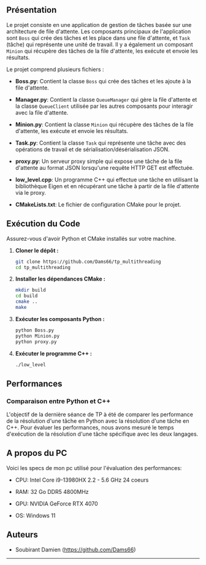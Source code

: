 
## Présentation

Le projet consiste en une application de gestion de tâches basée sur une architecture de file d'attente. Les composants principaux de l'application sont `Boss` qui crée des tâches et les place dans une file d'attente, et `Task` (tâche) qui représente une unité de travail. Il y a également un composant `Minion` qui récupère des tâches de la file d'attente, les exécute et envoie les résultats.

Le projet comprend plusieurs fichiers :

- **Boss.py**: Contient la classe `Boss` qui crée des tâches et les ajoute à la file d'attente.

- **Manager.py**: Contient la classe `QueueManager` qui gère la file d'attente et la classe `QueueClient` utilisée par les autres composants pour interagir avec la file d'attente.

- **Minion.py**: Contient la classe `Minion` qui récupère des tâches de la file d'attente, les exécute et envoie les résultats.

- **Task.py**: Contient la classe `Task` qui représente une tâche avec des opérations de travail et de sérialisation/désérialisation JSON.

- **proxy.py**: Un serveur proxy simple qui expose une tâche de la file d'attente au format JSON lorsqu'une requête HTTP GET est effectuée.

- **low_level.cpp**: Un programme C++ qui effectue une tâche en utilisant la bibliothèque Eigen et en récupérant une tâche à partir de la file d'attente via le proxy.

- **CMakeLists.txt**: Le fichier de configuration CMake pour le projet.

## Exécution du Code

Assurez-vous d'avoir Python et CMake installés sur votre machine.

1. **Cloner le dépôt :**

    ```bash
    git clone https://github.com/Dams66/tp_multithreading
    cd tp_multithreading
    ```

2. **Installer les dépendances CMake :**

    ```bash
    mkdir build
    cd build
    cmake ..
    make
    ```

3. **Exécuter les composants Python :**

    ```bash
    python Boss.py
    python Minion.py
    python proxy.py
    ```

4. **Exécuter le programme C++ :**

    ```bash
    ./low_level
    ```
## Performances

### Comparaison entre Python et C++

L'objectif de la dernière séance de TP à été de comparer les performance de la résolution d'une tâche en Python avec la résolution d'une tâche en C++. Pour évaluer les performances, nous avons mesuré le temps d'exécution de la résolution d'une tâche spécifique avec les deux langages.

## A propos du PC

Voici les specs de mon pc utilisé pour l'évaluation des performances:

- CPU: Intel Core i9-13980HX 2.2 - 5.6 GHz 24 coeurs

- RAM: 32 Go DDR5 4800MHz

- GPU: NVIDIA GeForce RTX 4070

- OS: Windows 11

## Auteurs

- Soubirant Damien (https://github.com/Dams66)

--- 
